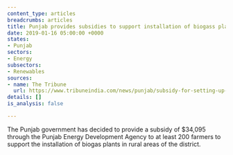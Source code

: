 ```yaml
---
content_type: articles
breadcrumbs: articles
title: Punjab provides subsidies to support installation of biogass plants for farmers
date: 2019-01-16 05:00:00 +0000
states:
- Punjab
sectors:
- Energy
subsectors:
- Renewables
sources:
- name: The Tribune
  url: https://www.tribuneindia.com/news/punjab/subsidy-for-setting-up-biogas-plants/711636.html
details: []
is_analysis: false

---
```

The Punjab government has decided to provide a subsidy of $34,095 through the Punjab Energy Development Agency to at least 200 farmers to support the installation of biogas plants in rural areas of the district.